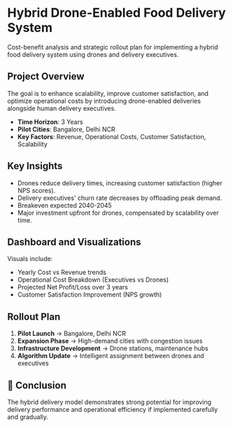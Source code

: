 # Hybrid Drone-Enabled Food Delivery System

Cost-benefit analysis and strategic rollout plan for implementing a hybrid food delivery system using drones and delivery executives.

## Project Overview
The goal is to enhance scalability, improve customer satisfaction, and optimize operational costs by introducing drone-enabled deliveries alongside human delivery executives.

- **Time Horizon**: 3 Years
- **Pilot Cities**: Bangalore, Delhi NCR
- **Key Factors**: Revenue, Operational Costs, Customer Satisfaction, Scalability


## Key Insights

- Drones reduce delivery times, increasing customer satisfaction (higher NPS scores).
- Delivery executives' churn rate decreases by offloading peak demand.
- Breakeven expected 2040-2045
- Major investment upfront for drones, compensated by scalability over time.

## Dashboard and Visualizations

Visuals include:
- Yearly Cost vs Revenue trends
- Operational Cost Breakdown (Executives vs Drones)
- Projected Net Profit/Loss over 3 years
- Customer Satisfaction Improvement (NPS growth)

## Rollout Plan

1. **Pilot Launch** → Bangalore, Delhi NCR
2. **Expansion Phase** → High-demand cities with congestion issues
3. **Infrastructure Development** → Drone stations, maintenance hubs
4. **Algorithm Update** → Intelligent assignment between drones and executives

## 📜 Conclusion

The hybrid delivery model demonstrates strong potential for improving delivery performance and operational efficiency if implemented carefully and gradually.


